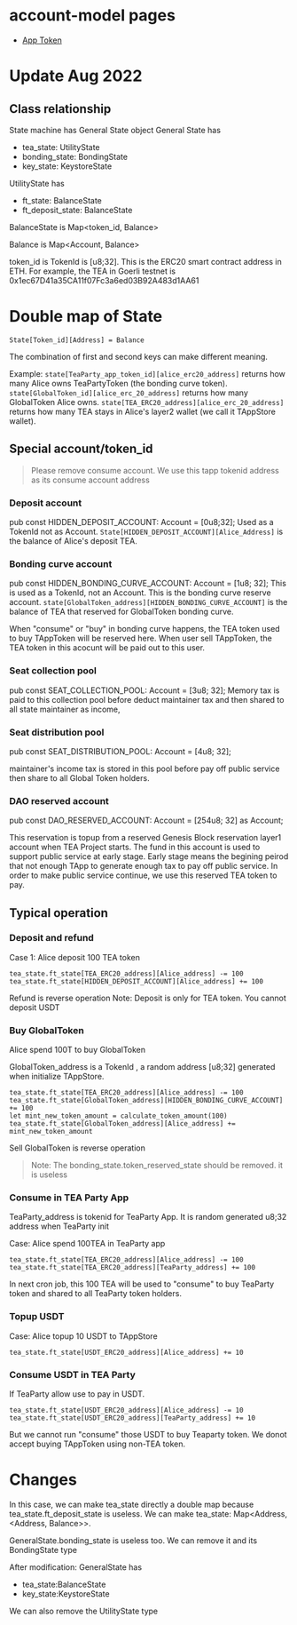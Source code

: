 # account-model pages

* [App Token](account-model/apptoken.md)

# Update Aug 2022

## Class relationship

State machine has General State object
General State has

* tea_state: UtilityState
* bonding_state: BondingState
* key_state: KeystoreState

UtilityState has

* ft_state: BalanceState
* ft_deposit_state: BalanceState

BalanceState is Map\<token_id, Balance>

Balance is Map\<Account, Balance>

token_id is TokenId is \[u8;32\]. This is the ERC20 smart contract address in ETH. For example, the TEA in Goerli testnet is 0x1ec67D41a35CA11f07Fc3a6ed03B92A483d1AA61

# Double map of State

`State[Token_id][Address] = Balance`

The combination of first and second keys can make different meaning.

Example:
`state[TeaParty_app_token_id][alice_erc20_address]` returns how many Alice owns TeaPartyToken (the bonding curve token).
`state[GlobalToken_id][alice_erc_20_address]` returns how many GlobalToken Alice owns.
`state[TEA_ERC20_address][alice_erc_20_address]` returns how many TEA stays in Alice's layer2 wallet (we call it TAppStore wallet).

## Special account/token_id

 > 
 > Please remove consume account.  We use this tapp tokenid address as its consume account address

### Deposit account

pub const HIDDEN_DEPOSIT_ACCOUNT: Account = \[0u8;32\];
Used as a TokenId not as Account. 
`State[HIDDEN_DEPOSIT_ACCOUNT][Alice_Address]` is the balance of Alice's deposit TEA. 

### Bonding curve account

pub const HIDDEN_BONDING_CURVE_ACCOUNT: Account = \[1u8; 32\];
This is used as a TokenId, not an Account.
This is the bonding curve reserve account.
`state[GlobalToken_address][HIDDEN_BONDING_CURVE_ACCOUNT]` is the balance of TEA that reserved for GlobalToken bonding curve.

When "consume" or "buy" in bonding curve happens, the TEA token used to buy TAppToken will be reserved here. When user sell TAppToken, the TEA token in this acocunt will be paid out to this user.

### Seat collection pool

pub const SEAT_COLLECTION_POOL: Account = \[3u8; 32\];
Memory tax is paid to this collection pool before deduct maintainer tax and then shared to all state maintainer as income,

### Seat distribution pool

pub const SEAT_DISTRIBUTION_POOL: Account = \[4u8; 32\];

maintainer's income tax is stored in this pool before pay off public service then share to all Global Token holders.

### DAO reserved account

pub const DAO_RESERVED_ACCOUNT: Account = \[254u8; 32\] as Account;

This reservation is topup from a reserved Genesis Block reservation layer1 account when TEA Project starts. The fund in this account is used to support public service at early stage. Early stage means the begining peirod that not enough TApp to generate enough tax to pay off public service. In order to make public service continue, we use this reserved TEA token to pay.

## Typical operation

### Deposit and refund

Case 1: Alice deposit 100 TEA token 

````
tea_state.ft_state[TEA_ERC20_address][Alice_address] -= 100
tea_state.ft_state[HIDDEN_DEPOSIT_ACCOUNT][Alice_address] += 100
````

Refund is reverse operation
Note: Deposit is only for TEA token. You cannot deposit USDT

### Buy GlobalToken

Alice spend 100T to buy GlobalToken

GlobalToken_address is a TokenId , a random address \[u8;32\] generated when initialize TAppStore.

````
tea_state.ft_state[TEA_ERC20_address][Alice_address] -= 100
tea_state.ft_state[GlobalToken_address][HIDDEN_BONDING_CURVE_ACCOUNT] += 100
let mint_new_token_amount = calculate_token_amount(100)
tea_state.ft_state[GlobalToken_address][Alice_address] += mint_new_token_amount

````

Sell GlobalToken is reverse operation

 > 
 > Note: The bonding_state.token_reserved_state should be removed. it is useless

### Consume in TEA Party App

TeaParty_address is tokenid for TeaParty App. It is random generated u8;32 address when TeaParty init

Case: Alice spend 100TEA in TeaParty app

````
tea_state.ft_state[TEA_ERC20_address][Alice_address] -= 100
tea_state.ft_state[TEA_ERC20_address][TeaParty_address] += 100

````

In next cron job, this 100 TEA will be used to "consume" to buy TeaParty token and shared to all TeaParty token holders.

### Topup USDT

Case: Alice topup 10 USDT to TAppStore

````
tea_state.ft_state[USDT_ERC20_address][Alice_address] += 10

````

### Consume USDT in TEA Party

If TeaParty allow use to pay in USDT.

````
tea_state.ft_state[USDT_ERC20_address][Alice_address] -= 10
tea_state.ft_state[USDT_ERC20_address][TeaParty_address] += 10
````

But we cannot run "consume" those USDT to buy Teaparty token. We donot accept buying TAppToken using non-TEA token.

# Changes

In this case, we can make tea_state directly a double map because tea_state.ft_deposit_state is useless. We can make tea_state: Map\<Address, \<Address, Balance>>.

GeneralState.bonding_state is useless too. We can remove it and its BondingState type

After modification:
GeneralState has

* tea_state:BalanceState
* key_state:KeystoreState

We can also remove the UtilityState type

